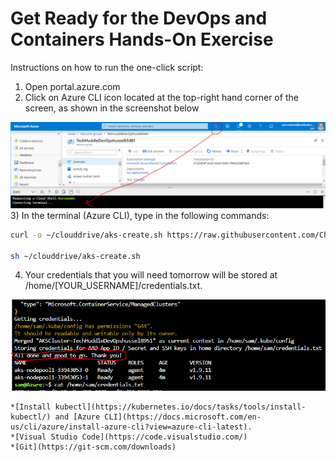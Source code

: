 # Get Ready for the DevOps and Containers Hands-On Exercise

Instructions on how to run the one-click script:

1)	Open portal.azure.com
2)	Click on Azure CLI icon located at the top-right hand corner of the screen, as shown in the screenshot below
<img src="screenshots\cloudshell.png" alt="CloudShell" />
3)	In the terminal (Azure CLI), type in the following commands:

``` bash
curl -o ~/clouddrive/aks-create.sh https://raw.githubusercontent.com/CharleneMcKeown/DevOps-and-Containers/master/aks-create.sh

sh ~/clouddrive/aks-create.sh
```
4)	Your credentials that you will need tomorrow will be stored at /home/[YOUR_USERNAME]/credentials.txt.
<img src="screenshots\credentials.png" alt="credentials" />


    *[Install kubectl](https://kubernetes.io/docs/tasks/tools/install-kubectl/) and [Azure CLI](https://docs.microsoft.com/en-us/cli/azure/install-azure-cli?view=azure-cli-latest).
    *[Visual Studio Code](https://code.visualstudio.com/)
    *[Git](https://git-scm.com/downloads)

